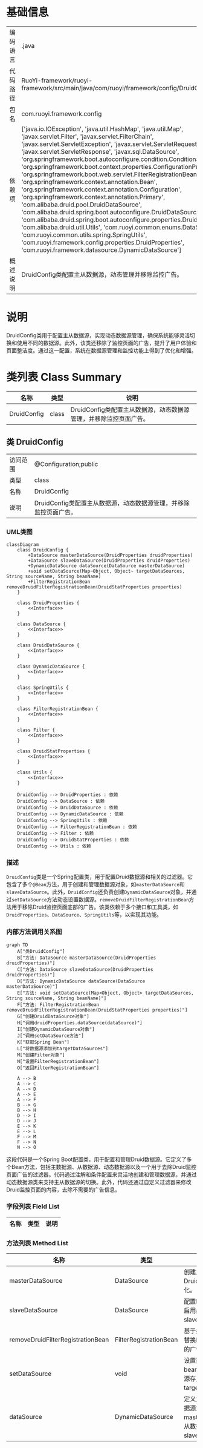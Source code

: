 # 基础信息

|      |      |
|------|------|
| 编码语言 | .java |
| 代码路径 | RuoYi-framework/ruoyi-framework/src/main/java/com/ruoyi/framework/config/DruidConfig.java |
| 包名 | com.ruoyi.framework.config |
| 依赖项 | ['java.io.IOException', 'java.util.HashMap', 'java.util.Map', 'javax.servlet.Filter', 'javax.servlet.FilterChain', 'javax.servlet.ServletException', 'javax.servlet.ServletRequest', 'javax.servlet.ServletResponse', 'javax.sql.DataSource', 'org.springframework.boot.autoconfigure.condition.ConditionalOnProperty', 'org.springframework.boot.context.properties.ConfigurationProperties', 'org.springframework.boot.web.servlet.FilterRegistrationBean', 'org.springframework.context.annotation.Bean', 'org.springframework.context.annotation.Configuration', 'org.springframework.context.annotation.Primary', 'com.alibaba.druid.pool.DruidDataSource', 'com.alibaba.druid.spring.boot.autoconfigure.DruidDataSourceBuilder', 'com.alibaba.druid.spring.boot.autoconfigure.properties.DruidStatProperties', 'com.alibaba.druid.util.Utils', 'com.ruoyi.common.enums.DataSourceType', 'com.ruoyi.common.utils.spring.SpringUtils', 'com.ruoyi.framework.config.properties.DruidProperties', 'com.ruoyi.framework.datasource.DynamicDataSource'] |
| 概述说明 | DruidConfig类配置主从数据源，动态管理并移除监控广告。 |

# 说明

DruidConfig类用于配置主从数据源，实现动态数据源管理，确保系统能够灵活切换和使用不同的数据源。此外，该类还移除了监控页面的广告，提升了用户体验和页面整洁度。通过这一配置，系统在数据源管理和监控功能上得到了优化和增强。

# 类列表 Class Summary

| 名称   | 类型  | 说明 |
|-------|------|-------------|
| DruidConfig | class | DruidConfig类配置主从数据源，动态数据源管理，并移除监控页面广告。 |



## 类 DruidConfig

|      |      |
|------|------|
| 访问范围 | @Configuration;public |
| 类型 | class |
| 名称 | DruidConfig |
| 说明 | DruidConfig类配置主从数据源，动态数据源管理，并移除监控页面广告。 |


### UML类图

```mermaid
classDiagram
    class DruidConfig {
        +DataSource masterDataSource(DruidProperties druidProperties)
        +DataSource slaveDataSource(DruidProperties druidProperties)
        +DynamicDataSource dataSource(DataSource masterDataSource)
        +void setDataSource(Map~Object, Object~ targetDataSources, String sourceName, String beanName)
        +FilterRegistrationBean removeDruidFilterRegistrationBean(DruidStatProperties properties)
    }

    class DruidProperties {
        <<Interface>>
    }

    class DataSource {
        <<Interface>>
    }

    class DruidDataSource {
        <<Interface>>
    }

    class DynamicDataSource {
        <<Interface>>
    }

    class SpringUtils {
        <<Interface>>
    }

    class FilterRegistrationBean {
        <<Interface>>
    }

    class Filter {
        <<Interface>>
    }

    class DruidStatProperties {
        <<Interface>>
    }

    class Utils {
        <<Interface>>
    }

    DruidConfig --> DruidProperties : 依赖
    DruidConfig --> DataSource : 依赖
    DruidConfig --> DruidDataSource : 依赖
    DruidConfig --> DynamicDataSource : 依赖
    DruidConfig --> SpringUtils : 依赖
    DruidConfig --> FilterRegistrationBean : 依赖
    DruidConfig --> Filter : 依赖
    DruidConfig --> DruidStatProperties : 依赖
    DruidConfig --> Utils : 依赖
```

### 描述
`DruidConfig`类是一个Spring配置类，用于配置Druid数据源和相关的过滤器。它包含了多个`@Bean`方法，用于创建和管理数据源对象，如`masterDataSource`和`slaveDataSource`。此外，`DruidConfig`还负责创建`DynamicDataSource`对象，并通过`setDataSource`方法动态设置数据源。`removeDruidFilterRegistrationBean`方法用于移除Druid监控页面底部的广告。该类依赖于多个接口和工具类，如`DruidProperties`、`DataSource`、`SpringUtils`等，以实现其功能。


### 内部方法调用关系图

```mermaid
graph TD
    A["类DruidConfig"]
    B["方法: DataSource masterDataSource(DruidProperties druidProperties)"]
    C["方法: DataSource slaveDataSource(DruidProperties druidProperties)"]
    D["方法: DynamicDataSource dataSource(DataSource masterDataSource)"]
    E["方法: void setDataSource(Map<Object, Object> targetDataSources, String sourceName, String beanName)"]
    F["方法: FilterRegistrationBean removeDruidFilterRegistrationBean(DruidStatProperties properties)"]
    G["创建DruidDataSource对象"]
    H["调用druidProperties.dataSource(dataSource)"]
    I["创建DynamicDataSource对象"]
    J["调用setDataSource方法"]
    K["获取Spring Bean"]
    L["将数据源添加到targetDataSources"]
    M["创建Filter对象"]
    N["设置FilterRegistrationBean"]
    O["返回FilterRegistrationBean"]

    A --> B
    A --> C
    A --> D
    A --> E
    A --> F
    B --> G
    B --> H
    D --> I
    D --> J
    E --> K
    E --> L
    F --> M
    F --> N
    N --> O
```

这段代码是一个Spring Boot配置类，用于配置和管理Druid数据源。它定义了多个Bean方法，包括主数据源、从数据源、动态数据源以及一个用于去除Druid监控页面广告的过滤器。代码通过注解和条件配置来灵活地创建和管理数据源，并通过动态数据源类来支持主从数据源的切换。此外，代码还通过自定义过滤器来修改Druid监控页面的内容，去除不需要的广告信息。

### 字段列表 Field List

| 名称  | 类型  | 说明 |
|-------|-------|------|

### 方法列表 Method List

| 名称  | 类型  | 说明 |
|-------|-------|------|
| masterDataSource | DataSource | 创建主数据源，基于Druid配置属性初始化。 |
| slaveDataSource | DataSource | 配置Druid从数据源，启用条件为slave.enabled=true。 |
| removeDruidFilterRegistrationBean | FilterRegistrationBean | 基于条件创建过滤器，替换Druid监控页面中的广告信息。 |
| setDataSource | void | 设置数据源，将beanName对应数据源存入targetDataSources。 |
| dataSource | DynamicDataSource | 定义主从数据源，主数据源为masterDataSource，从数据源为slaveDataSource。 |




